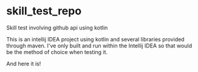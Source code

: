 # skill_test_repo
Skill test involving github api using kotlin

This is an intellij IDEA project using kotlin and several libraries provided through maven. I've only built and run within the Intellij IDEA so that would be the method of choice when testing it.

And here it is!
